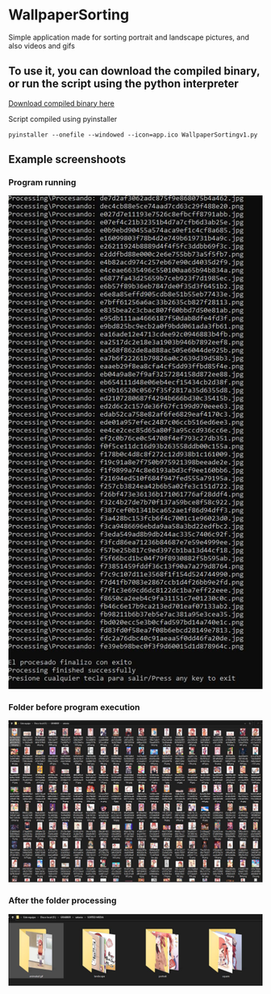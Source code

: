 # WallpaperSorting
Simple application made for sorting portrait and landscape pictures, and also videos and gifs

## To use it, you can download the compiled binary, or run the script using the python interpreter
[Download compiled binary here](https://github.com/97997/WallpaperSorting/blob/master/WallpaperSortingv1.exe)

Script compiled using pyinstaller
```
pyinstaller --onefile --windowed --icon=app.ico WallpaperSortingv1.py
```
## Example screenshoots
### Program running

![Program running](https://github.com/97997/WallpaperSorting/raw/master/run.JPG)

### Folder before program execution

![Folder before program execution](https://github.com/97997/WallpaperSorting/raw/master/before.JPG)

### After the folder processing

![After the folder processing](https://github.com/97997/WallpaperSorting/raw/master/after.JPG)
